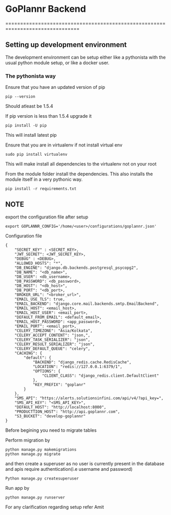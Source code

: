 # GoPlannr Backend
===============================================================================

## Setting up development environment

The development environment can be setup either like a pythonista
with the usual python module setup, or like a docker user.

### The pythonista way

Ensure that you have an updated version of pip

```
pip --version
```
Should atleast be 1.5.4

If pip version is less than 1.5.4 upgrade it
```
pip install -U pip
```

This will install latest pip

Ensure that you are in virtualenv
if not install virtual env
```
sudo pip install virtualenv
```
This will make install all dependencies to the virtualenv
not on your root

From the module folder install the dependencies. This also installs
the module itself in a very pythonic way.

```
pip install -r requirements.txt
```
## NOTE
export the configuration file after setup
```
export GOPLANNR_CONFIG='/home/<user>/configurations/goplannr.json'
```
Configuration file

```
{
    "SECRET_KEY" : <SECRET_KEY>,
    "JWT_SECRET": <JWT_SECRET_KEY>,
    "DEBUG" : <DEBUG>,
    "ALLOWED_HOSTS": "*",
    "DB_ENGINE": "django.db.backends.postgresql_psycopg2",
    "DB_NAME": "<db_name>",
    "DB_USER": <db_username>,
    "DB_PASSWORD": <db_password>,
    "DB_HOST": "<db_host>",
    "DB_PORT": "<db_port>,
    "BROKER_URL": "<broker_url>",
    "EMAIL_USE_TLS": true,
    "EMAIL_BACKEND": "django.core.mail.backends.smtp.EmailBackend",
    "EMAIL_HOST": <email_host>,
    "EMAIL_HOST_USER": <email_port>,
    "DEFAULT_FROM_EMAIL": <default_email>,
    "EMAIL_HOST_PASSWORD": <app_password>,
    "EMAIL_PORT": <email_port>,
    "CELERY_TIMEZONE": "Asia/Kolkata",
    "CELERY_ACCEPT_CONTENT": "json,",
    "CELERY_TASK_SERIALIZER": "json",
    "CELERY_RESULT_SERIALIZER": "json",
    "CELERY_DEFAULT_QUEUE": "celery",
    "CACHING": {
        "default": {
            "BACKEND": "django_redis.cache.RedisCache",
            "LOCATION": "redis://127.0.0.1:6379/1",
            "OPTIONS": {
                "CLIENT_CLASS": "django_redis.client.DefaultClient"
            },
            "KEY_PREFIX": "goplanr"
        }
    },
    "SMS_API": "https://alerts.solutionsinfini.com/api/v4/?api_key=",
    "SMS_API_KEY": "<SMS_API_KEY>",
    "DEFAULT_HOST": "http://localhost:8000",
    "PRODUCTTION_HOST": "http://api.goplannr.com",
    "S3_BUCKET": "develop-goplannr" 
}
```


Before begining you need to migrate tables

Perform migration by
```
python manage.py makemigrations
python manage.py migrate
```

and then create a superuser as no user is currently present in the database and apis require authentication(i.e username and password)

```
Python manage.py createsuperuser
```

Run app by
```
python manage.py runserver
```

For any clarification regarding setup refer Amit
